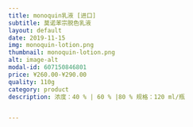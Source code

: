 ```yaml
---
title: monoquin乳液 [进口]
subtitle: 莫诺苯宗脱色乳液
layout: default
date: 2019-11-15
img: monoquin-lotion.png
thumbnail: monoquin-lotion.png
alt: image-alt
modal-id: 607150846801
price: ¥260.00-¥290.00
quality: 110g
category: product
description: 浓度：40 % | 60 % |80 % 规格：120 ml/瓶


---
```

